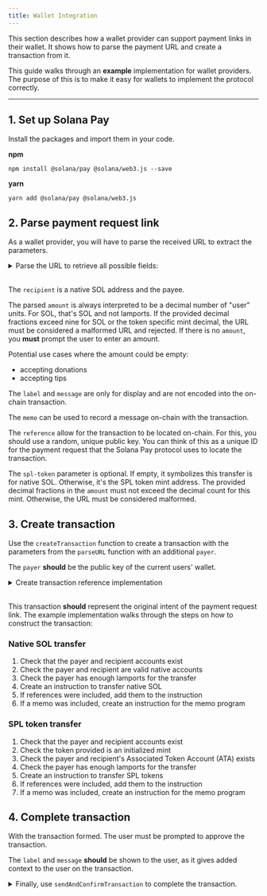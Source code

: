 ```yaml
---
title: Wallet Integration
---
```


This section describes how a wallet provider can support payment links in their wallet. It shows how to parse the payment URL and create a transaction from it.

This guide walks through an **example** implementation for wallet providers. The purpose of this is to make it easy for wallets to implement the protocol correctly.

---

## 1. Set up Solana Pay

Install the packages and import them in your code.

**npm**

```shell=
npm install @solana/pay @solana/web3.js --save
```

**yarn**

```shell=
yarn add @solana/pay @solana/web3.js
```

## 2. Parse payment request link

As a wallet provider, you will have to parse the received URL to extract the parameters.

<details>
    <summary>Parse the URL to retrieve all possible fields:</summary>

<br/>

```ts
import { parseURL } from '@solana/pay';

/**
 * For example only
 *
 * The URL that triggers the wallet interaction; follows the Solana Pay URL scheme
 * The parameters needed to create the correct transaction is encoded within the URL
 */
const url =
    'solana:mvines9iiHiQTysrwkJjGf2gb9Ex9jXJX8ns3qwf2kN?amount=0.01&reference=82ZJ7nbGpixjeDCmEhUcmwXYfvurzAgGdtSMuHnUgyny&label=Michael&message=Thanks%20for%20all%20the%20fish&memo=OrderId5678';
const { recipient, amount, splToken, reference, label, message, memo } = parseURL(url);
```

See [full code snippet][9]

</details>

<br/>

The `recipient` is a native SOL address and the payee.

The parsed `amount` is always interpreted to be a decimal number of "user" units. For SOL, that's SOL and not lamports. If the provided decimal fractions exceed nine for SOL or the token specific mint decimal, the URL must be considered a malformed URL and rejected. If there is no `amount`, you **must** prompt the user to enter an amount.

Potential use cases where the amount could be empty:

- accepting donations
- accepting tips

The `label` and `message` are only for display and are not encoded into the on-chain transaction.

The `memo` can be used to record a message on-chain with the transaction.

The `reference` allow for the transaction to be located on-chain. For this, you should use a random, unique public key. You can think of this as a unique ID for the payment request that the Solana Pay protocol uses to locate the transaction.

The `spl-token` parameter is optional. If empty, it symbolizes this transfer is for native SOL. Otherwise, it's the SPL token mint address. The provided decimal fractions in the `amount` must not exceed the decimal count for this mint. Otherwise, the URL must be considered malformed.

## 3. Create transaction

Use the `createTransaction` function to create a transaction with the parameters from the `parseURL` function with an additional `payer`.

The `payer` **should** be the public key of the current users' wallet.

<details>
    <summary>Create transaction reference implementation</summary>

<br/>

```typescript
import { parseURL, createTransaction } from '@solana/pay';

const url =
    'solana:mvines9iiHiQTysrwkJjGf2gb9Ex9jXJX8ns3qwf2kN?amount=0.01&reference=82ZJ7nbGpixjeDCmEhUcmwXYfvurzAgGdtSMuHnUgyny&label=Michael&message=Thanks%20for%20all%20the%20fish&memo=OrderId5678';
const { recipient, amount, splToken, reference, label, message, memo } = parseURL(url);

/**
 * Create the transaction with the parameters decoded from the URL
 */
const payer = CUSTOMER_WALLET.publicKey;
const tx = await createTransaction(connection, payer, recipient, amount as BigNumber, {
    reference,
    memo,
});
```

See [full code snippet][10]

</details>

<br/>

This transaction **should** represent the original intent of the payment request link. The example implementation walks through the steps on how to construct the transaction:

### Native SOL transfer

1. Check that the payer and recipient accounts exist
2. Check the payer and recipient are valid native accounts
3. Check the payer has enough lamports for the transfer
4. Create an instruction to transfer native SOL
5. If references were included, add them to the instruction
6. If a memo was included, create an instruction for the memo program

### SPL token transfer

1. Check that the payer and recipient accounts exist
2. Check the token provided is an initialized mint
3. Check the payer and recipient's Associated Token Account (ATA) exists
4. Check the payer has enough lamports for the transfer
5. Create an instruction to transfer SPL tokens
6. If references were included, add them to the instruction
7. If a memo was included, create an instruction for the memo program

## 4. Complete transaction

With the transaction formed. The user must be prompted to approve the transaction.

The `label` and `message` **should** be shown to the user, as it gives added context to the user on the transaction.

<details>
    <summary>
        Finally, use <code>sendAndConfirmTransaction</code> to complete the transaction.
    </summary>

```typescript
const { recipient, message, memo, amount, reference, label } = parseURL(url);
console.log('label: ', label);
console.log('message: ', message);

/**
* Create the transaction with the parameters decoded from the URL
*/
const tx = await createTransaction(connection, CUSTOMER_WALLET.publicKey, recipient, amount as BigNumber, {
reference,
memo,
});

/**
* Send the transaction to the network
*/
sendAndConfirmTransaction(connection, tx, [CUSTOMER_WALLET]);
```

See [full code snippet][11]

</details>



<!-- References -->

[1]: https://github.com/kozakdenys/qr-code-styling
[2]: https://spl.solana.com/memo
[3]: https://github.com/solana-labs/solana/issues/19535
[4]: https://github.com/solana-labs/solana-pay/tree/master/point-of-sale
[5]: https://github.com/solana-labs/solana-pay/tree/master/core/example/payment-flow-merchant
[6]: https://github.com/solana-labs/solana-pay/blob/master/core/example/payment-flow-merchant/simulateCheckout.ts
[7]: https://github.com/solana-labs/solana-pay/blob/master/core/example/payment-flow-merchant/main.ts#L61
[8]: https://github.com/solana-labs/solana-pay/blob/master/core/example/payment-flow-merchant/main.ts#L105
[9]: https://github.com/solana-labs/solana-pay/blob/master/core/example/payment-flow-merchant/simulateWalletInteraction.ts#L13
[10]: https://github.com/solana-labs/solana-pay/blob/master/core/example/payment-flow-merchant/simulateWalletInteraction.ts#L27
[11]: https://github.com/solana-labs/solana-pay/blob/master/core/example/payment-flow-merchant/simulateWalletInteraction.ts#L35
